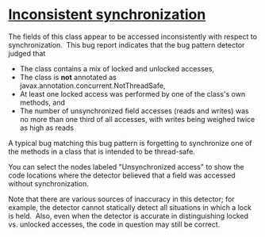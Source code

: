 # [Inconsistent synchronization](https://spotbugs.readthedocs.io/en/latest/bugDescriptions.html#IS2_INCONSISTENT_SYNC)

 The fields of this class appear to be accessed inconsistently with respect
  to synchronization.  This bug report indicates that the bug pattern detector
  judged that

*   The class contains a mix of locked and unlocked accesses,
*   The class is **not** annotated as javax.annotation.concurrent.NotThreadSafe,
*   At least one locked access was performed by one of the class's own methods, and
*   The number of unsynchronized field accesses (reads and writes) was no more than
           one third of all accesses, with writes being weighed twice as high as reads

 A typical bug matching this bug pattern is forgetting to synchronize
  one of the methods in a class that is intended to be thread-safe.

 You can select the nodes labeled "Unsynchronized access" to show the
  code locations where the detector believed that a field was accessed
  without synchronization.

 Note that there are various sources of inaccuracy in this detector;
  for example, the detector cannot statically detect all situations in which
  a lock is held.  Also, even when the detector is accurate in
  distinguishing locked vs. unlocked accesses, the code in question may still
  be correct.